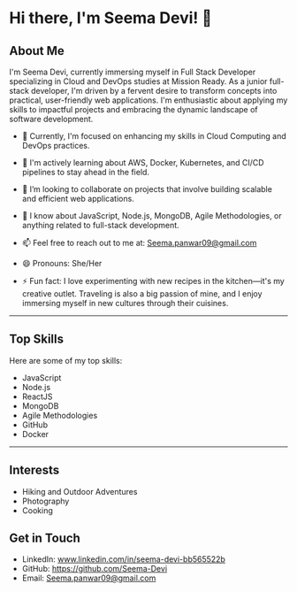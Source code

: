  # Hi there, I'm Seema Devi! 👋
 
## About Me


I'm Seema Devi, currently immersing myself in Full Stack Developer specializing in Cloud and DevOps studies at Mission Ready. As a junior full-stack developer, I'm driven by a fervent desire to transform concepts into practical, user-friendly web applications. I'm enthusiastic about applying my skills to impactful projects and embracing the dynamic landscape of software development.



- 🔭 Currently, I'm focused on enhancing my skills in Cloud Computing and DevOps practices.
  
- 🌱 I'm actively learning about AWS, Docker, Kubernetes, and CI/CD pipelines to stay ahead in the field.
  
- 👯 I’m looking to collaborate on projects that involve building scalable and efficient web applications.
  
- 💬 I know about JavaScript, Node.js, MongoDB, Agile Methodologies, or anything related to full-stack development.
  
- 📫 Feel free to reach out to me at: Seema.panwar09@gmail.com
  
- 😄 Pronouns: She/Her
- ⚡ Fun fact: I love experimenting with new recipes in the kitchen—it's my creative outlet. Traveling is also a big passion of mine, and I enjoy immersing myself in new cultures through their cuisines.
  

---

## Top Skills

Here are some of my top skills:

- JavaScript
- Node.js
- ReactJS
- MongoDB
- Agile Methodologies
- GitHub
- Docker

---

## Interests

- Hiking and Outdoor Adventures
- Photography
- Cooking

 
## Get in Touch

- LinkedIn: www.linkedin.com/in/seema-devi-bb565522b
- GitHub: https://github.com/Seema-Devi
- Email: Seema.panwar09@gmail.com


<!---
Seema-Devi/Seema-Devi is a ✨ special ✨ repository because its `README.md` (this file) appears on your GitHub profile.
You can click the Preview link to take a look at your changes.
--->
